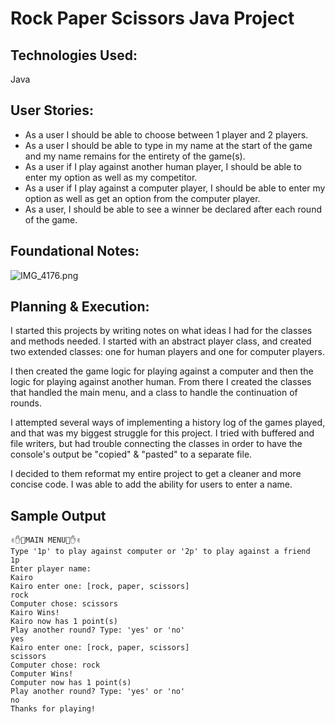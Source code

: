 # Rock Paper Scissors Java Project

## Technologies Used:

Java

## User Stories:

- As a user I should be able to choose between 1 player and 2 players.
- As a user I should be able to type in my name at the start of the game and my name remains for the entirety of the game(s).
- As a user if I play against another human player, I should be able to enter my option as well as my competitor.
- As a user if I play against a computer player, I should be able to enter my option as well as get an option from the computer player.
- As a user, I should be able to see a winner be declared after each round of the game.

## Foundational Notes:

![IMG_4176.png](IMG_4176.png)

## Planning & Execution: 

I started this projects by writing notes on what ideas I had for the classes and methods needed. I started with an abstract player class, and created two extended classes: one for human players and one for computer players.

I then created the game logic for playing against a computer and then the logic for playing against another human. From there I created the classes that handled the main menu, and a class to handle the continuation of rounds.

I attempted several ways of implementing a history log of the games played, and that was my biggest struggle for this project. I tried with buffered and file writers, but had trouble connecting the classes in order to have the console's output be "copied" & "pasted" to a separate file.

I decided to them reformat my entire project to get a cleaner and more concise code. I was able to add the ability for users to enter a name.

## Sample Output

```
✌️✋👊MAIN MENU👊✋✌️
Type '1p' to play against computer or '2p' to play against a friend
1p
Enter player name: 
Kairo
Kairo enter one: [rock, paper, scissors]
rock
Computer chose: scissors
Kairo Wins!
Kairo now has 1 point(s)
Play another round? Type: 'yes' or 'no'
yes
Kairo enter one: [rock, paper, scissors]
scissors
Computer chose: rock
Computer Wins!
Computer now has 1 point(s)
Play another round? Type: 'yes' or 'no'
no
Thanks for playing!
```
